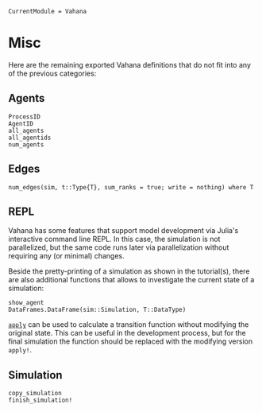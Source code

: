 ```@meta 
CurrentModule = Vahana 
``` 
# Misc

Here are the remaining exported Vahana definitions that do not fit into any of the previous categories:

## Agents

```@docs
ProcessID
AgentID
all_agents
all_agentids
num_agents
```

## Edges

```@docs
num_edges(sim, t::Type{T}, sum_ranks = true; write = nothing) where T
```

## REPL

Vahana has some features that support model development via Julia's
interactive command line REPL. In this case, the simulation is not
parallelized, but the same code runs later via parallelization without
requiring any (or minimal) changes.

Beside the pretty-printing of a simulation as shown in the
tutorial(s), there are also additional functions that allows to
investigate the current state of a simulation:

```@docs
show_agent
DataFrames.DataFrame(sim::Simulation, T::DataType)
```

[`apply`](@ref) can be used to calculate a transition function
without modifying the original state. This can be useful in the
development process, but for the final simulation the function should
be replaced with the modifying version `apply!`.

## Simulation

```@docs
copy_simulation
finish_simulation!
```




